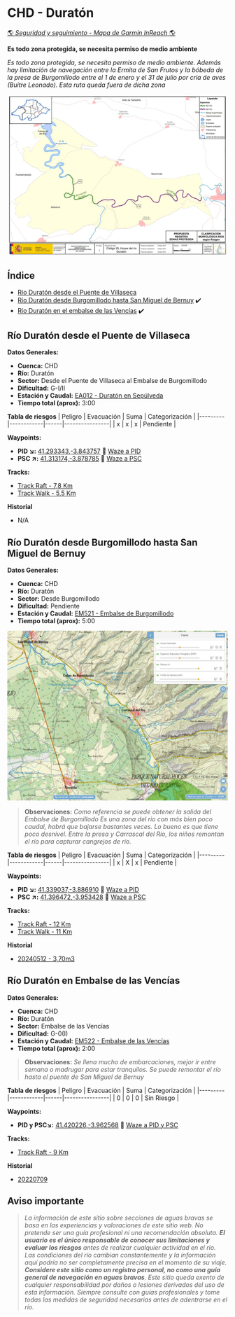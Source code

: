 # CHD - Duratón
[:earth_americas: *Seguridad y seguimiento - Mapa de Garmin InReach* :earth_americas:](https://share.garmin.com/gpalacios82)

**Es todo zona protegida, se necesita permiso de medio ambiente**

*Es todo zona protegida, se necesita permiso de medio ambiente. Además hay limitación de navegación entre la Ermita de San Frutos y la bóbeda de la presa de Burgomillodo entre el 1 de enero y el 31 de julio por cria de aves (Buitre Leonado). Esta ruta queda fuera de dicha zona*


![](../misc/images/CHD-DuratonProtegido.jpg)

## Índice
* [Río Duratón desde el Puente de Villaseca](./CHD-Duraton.md#río-duratón-desde-el-puente-de-villaseca)
* [Río Duratón desde Burgomillodo hasta San Miguel de Bernuy](./CHD-Duraton.md#río-duratón-desde-burgomillodo-hasta-san-miguel-de-bernuy) :heavy_check_mark:
* [Río Duratón en el embalse de las Vencías](./CHD-Duraton.md#río-duratón-en-embalse-de-las-vencías) :heavy_check_mark:

## Río Duratón desde el Puente de Villaseca

**Datos Generales:**
* **Cuenca:** CHD
* **Río:** Duratón
* **Sector:** Desde el Puente de Villaseca al Embalse de Burgomillodo
* **Dificultad:** G-I/II
* **Estación y Caudal:** [EA012 - Duratón en Sepúlveda](https://www.saihduero.es/risr/EA012)
* **Tiempo total (aprox):** 3:00

**Tabla de riesgos**
| Peligro | Evacuación | Suma | Categorización |
|---------|------------|------|----------------|
|    x    |     x      |   x  |   Pendiente    |

**Waypoints:**
* **PID :arrow_lower_right::** [41.293343,-3.843757](https://maps.app.goo.gl/hN2zrVQtpRoeggfC6) :car: [Waze a PID](https://waze.com/?ll=41.293343,-3.843757&navigate=yes)
* **PSC :arrow_upper_right::** [41.313174,-3.878785](https://maps.app.goo.gl/4XggUTaRQmpGB2Py7) :car: [Waze a PSC](https://waze.com/?ll=41.313174,-3.878785&navigate=yes)

**Tracks:**
* [Track Raft - 7,8 Km](https://connect.garmin.com/modern/course/130324061)
* [Track Walk - 5,5 Km](https://connect.garmin.com/modern/course/262529052)

**Historial**
* N/A

## Río Duratón desde Burgomillodo hasta San Miguel de Bernuy

**Datos Generales:**
* **Cuenca:** CHD
* **Río:** Duratón
* **Sector:** Desde Burgomillodo
* **Dificultad:** Pendiente
* **Estación y Caudal:** [EM521 - Embalse de Burgomillodo](https://www.saihduero.es/risr/EM521)
* **Tiempo total (aprox):** 5:00

![](../misc/images/chd-duraton-carrascal.jpg)

>**Observaciones:**
*Como referencia se puede obtener la salida del Embalse de Burgomillodo
Es una zona del rio con más bien poco caudal, habrá que bajarse bastantes veces. Lo bueno es que tiene poco desnivel. Entre la presa y Carrascal del Río, los niños remontan el río para capturar cangrejos de río.*

**Tabla de riesgos**
| Peligro | Evacuación | Suma | Categorización |
|---------|------------|------|----------------|
|    x    |     X      |   x  |   Pendiente    |

**Waypoints:**
* **PID :arrow_lower_right::** [41.339037,-3.886910](https://maps.app.goo.gl/bkdvbSF11tiHVSyK9) :car: [Waze a PID](https://waze.com/?ll=41.339037,-3.886910&navigate=yes)
* **PSC :arrow_upper_right::** [41.396472,-3.953428](https://maps.app.goo.gl/u4QagSynDJoNFADr9) :car: [Waze a PSC](https://waze.com/?ll=41.396472,-3.953428&navigate=yes)

**Tracks:**
* [Track Raft - 12 Km](https://connect.garmin.com/modern/course/263056749)
* [Track Walk - 11 Km](https://connect.garmin.com/modern/course/263056101)

**Historial**
* [20240512 - 3,70m3](https://connect.garmin.com/modern/activity/15352976327/3)


## Río Duratón en Embalse de las Vencías

**Datos Generales:**
* **Cuenca:** CHD
* **Río:** Duratón
* **Sector:** Embalse de las Vencías
* **Dificultad:** G-0(I)
* **Estación y Caudal:** [EM522 - Embalse de las Vencías](https://www.saihduero.es/risr/EM522)
* **Tiempo total (aprox):** 2:00

>**Observaciones:**
*Se llena mucho de embarcaciones, mejor ir entre semana o madrugar para estar tranquilos. Se puede remontar el río hasta el puente de San Miguel de Bernuy*

**Tabla de riesgos**
| Peligro | Evacuación | Suma | Categorización |
|---------|------------|------|----------------|
|    0    |     0      |   0  |   Sin Riesgo    |

**Waypoints:**
* **PID y PSC:arrow_lower_right::** [41.420226,-3.962568](https://maps.app.goo.gl/eYwUtSYpNNAKTeps8) :car: [Waze a PID y PSC](https://waze.com/?ll=41.420226,-3.962568&navigate=yes)

**Tracks:**
* [Track Raft - 9 Km](https://connect.garmin.com/modern/course/263067847)

**Historial**
* [20220709](https://connect.garmin.com/modern/activity/9169257606)


## Aviso importante
>*La información de este sitio sobre secciones de aguas bravas se basa en las experiencias y valoraciones de este sitio web. No pretende ser una guía profesional ni una recomendación absoluta. **El usuario es el único responsable de conocer sus limitaciones y evaluar los riesgos** antes de realizar cualquier actividad en el río. Las condiciones del río cambian constantemente y la información aquí podría no ser completamente precisa en el momento de su viaje. **Considere este sitio como un registro personal, no como una guía general de navegación en aguas bravas**. Este sitio queda exento de cualquier responsabilidad por daños o lesiones derivados del uso de esta información. Siempre consulte con guías profesionales y tome todas las medidas de seguridad necesarias antes de adentrarse en el río.*